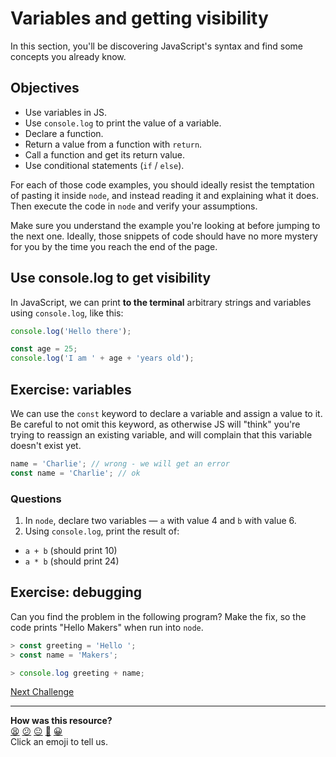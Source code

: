 # Variables and getting visibility

In this section, you'll be discovering JavaScript's syntax and find some concepts you already know.

<!-- OMITTED -->

## Objectives

 * Use variables in JS.
 * Use `console.log` to print the value of a variable.
 * Declare a function.
 * Return a value from a function with `return`.
 * Call a function and get its return value.
 * Use conditional statements (`if` / `else`).

For each of those code examples, you should ideally resist the temptation of pasting it inside `node`, and instead reading it and explaining what it does. Then execute the code in `node` and verify your assumptions.

Make sure you understand the example you're looking at before jumping to the next one. Ideally, those snippets of code should have no more mystery for you by the time you reach the end of the page.

## Use console.log to get visibility

In JavaScript, we can print **to the terminal** arbitrary strings and variables using `console.log`, like this:
```javascript
console.log('Hello there');

const age = 25;
console.log('I am ' + age + 'years old');
```

## Exercise: variables

We can use the `const` keyword to declare a variable and assign a value to it. Be careful to not omit this keyword, as otherwise JS will "think" you're trying to reassign an existing variable, and will complain that this variable doesn't exist yet.

```javascript
name = 'Charlie'; // wrong - we will get an error
const name = 'Charlie'; // ok
```

### Questions

1. In `node`, declare two variables — `a` with value 4 and `b` with value 6.
2. Using `console.log`, print the result of:
  * `a + b` (should print 10)
  * `a * b` (should print 24)

## Exercise: debugging

Can you find the problem in the following program? Make the fix, so the code prints "Hello Makers" when run into `node`.

```javascript
> const greeting = 'Hello ';
> const name = 'Makers';

> console.log greeting + name;
```


[Next Challenge](04_functions.md)

<!-- BEGIN GENERATED SECTION DO NOT EDIT -->

---

**How was this resource?**  
[😫](https://airtable.com/shrUJ3t7KLMqVRFKR?prefill_Repository=makersacademy/javascript-fundamentals&prefill_File=contents/03_variables_and_visibility.md&prefill_Sentiment=😫) [😕](https://airtable.com/shrUJ3t7KLMqVRFKR?prefill_Repository=makersacademy/javascript-fundamentals&prefill_File=contents/03_variables_and_visibility.md&prefill_Sentiment=😕) [😐](https://airtable.com/shrUJ3t7KLMqVRFKR?prefill_Repository=makersacademy/javascript-fundamentals&prefill_File=contents/03_variables_and_visibility.md&prefill_Sentiment=😐) [🙂](https://airtable.com/shrUJ3t7KLMqVRFKR?prefill_Repository=makersacademy/javascript-fundamentals&prefill_File=contents/03_variables_and_visibility.md&prefill_Sentiment=🙂) [😀](https://airtable.com/shrUJ3t7KLMqVRFKR?prefill_Repository=makersacademy/javascript-fundamentals&prefill_File=contents/03_variables_and_visibility.md&prefill_Sentiment=😀)  
Click an emoji to tell us.

<!-- END GENERATED SECTION DO NOT EDIT -->
